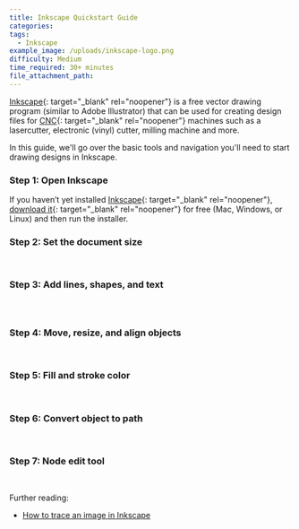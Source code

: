 ```yaml
---
title: Inkscape Quickstart Guide
categories:
tags:
  - Inkscape
example_image: /uploads/inkscape-logo.png
difficulty: Medium
time_required: 30+ minutes
file_attachment_path:
---
```


[Inkscape](http://inkscape.org){: target="_blank" rel="noopener"} is a free vector drawing program (similar to Adobe Illustrator) that can be used for creating design files for [CNC](https://www.thomasnet.com/articles/custom-manufacturing-fabricating/understanding-cnc-machining/){: target="_blank" rel="noopener"} machines such as a lasercutter, electronic (vinyl) cutter, milling machine and more.

In this guide, we'll go over the basic tools and navigation you'll need to start drawing designs in Inkscape.

### Step 1: Open Inkscape

If you haven’t yet installed [Inkscape](http://inkscape.org){: target="_blank" rel="noopener"}, [download it](https://inkscape.org/release/inkscape-1.0.1/){: target="_blank" rel="noopener"} for free (Mac, Windows, or Linux) and then run the installer.

### Step 2: Set the document size

&nbsp;

### Step 3: Add lines, shapes, and text

### &nbsp;

### Step 4: Move, resize, and align objects

&nbsp;

### Step 5: Fill and stroke color

&nbsp;

### Step 6: Convert object to path

&nbsp;

### Step 7: Node edit tool

&nbsp;

Further reading:

* [How to trace an image in Inkscape](/guide/how-to-trace-an-image-in-inkscape/)

&nbsp;
